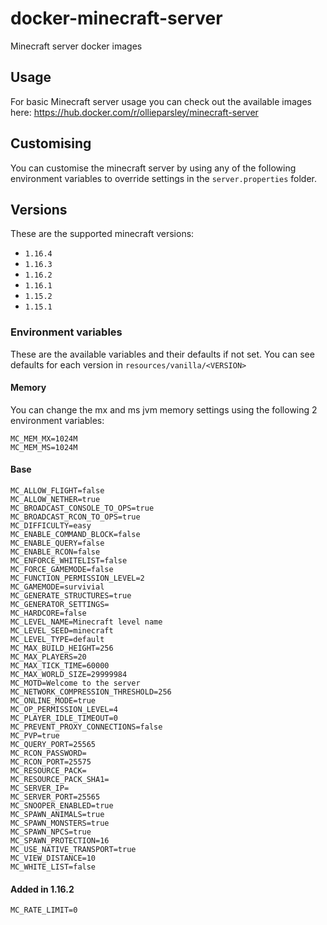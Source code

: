 # docker-minecraft-server
Minecraft server docker images

## Usage

For basic Minecraft server usage you can check out the available images here: https://hub.docker.com/r/ollieparsley/minecraft-server

## Customising

You can customise the minecraft server by using any of the following environment variables to override settings in the `server.properties` folder.

## Versions

These are the supported minecraft versions:

- `1.16.4`
- `1.16.3`
- `1.16.2`
- `1.16.1`
- `1.15.2`
- `1.15.1`

### Environment variables

These are the available variables and their defaults if not set. You can see defaults for each version in `resources/vanilla/<VERSION>`

#### Memory

You can change the mx and ms jvm memory settings using the following 2 environment variables:

```
MC_MEM_MX=1024M
MC_MEM_MS=1024M
```

#### Base

```
MC_ALLOW_FLIGHT=false
MC_ALLOW_NETHER=true
MC_BROADCAST_CONSOLE_TO_OPS=true
MC_BROADCAST_RCON_TO_OPS=true
MC_DIFFICULTY=easy
MC_ENABLE_COMMAND_BLOCK=false
MC_ENABLE_QUERY=false
MC_ENABLE_RCON=false
MC_ENFORCE_WHITELIST=false
MC_FORCE_GAMEMODE=false
MC_FUNCTION_PERMISSION_LEVEL=2
MC_GAMEMODE=survivial
MC_GENERATE_STRUCTURES=true
MC_GENERATOR_SETTINGS=
MC_HARDCORE=false
MC_LEVEL_NAME=Minecraft level name
MC_LEVEL_SEED=minecraft
MC_LEVEL_TYPE=default
MC_MAX_BUILD_HEIGHT=256
MC_MAX_PLAYERS=20
MC_MAX_TICK_TIME=60000
MC_MAX_WORLD_SIZE=29999984
MC_MOTD=Welcome to the server
MC_NETWORK_COMPRESSION_THRESHOLD=256
MC_ONLINE_MODE=true
MC_OP_PERMISSION_LEVEL=4
MC_PLAYER_IDLE_TIMEOUT=0
MC_PREVENT_PROXY_CONNECTIONS=false
MC_PVP=true
MC_QUERY_PORT=25565
MC_RCON_PASSWORD=
MC_RCON_PORT=25575
MC_RESOURCE_PACK=
MC_RESOURCE_PACK_SHA1=
MC_SERVER_IP=
MC_SERVER_PORT=25565
MC_SNOOPER_ENABLED=true
MC_SPAWN_ANIMALS=true
MC_SPAWN_MONSTERS=true
MC_SPAWN_NPCS=true
MC_SPAWN_PROTECTION=16
MC_USE_NATIVE_TRANSPORT=true
MC_VIEW_DISTANCE=10
MC_WHITE_LIST=false

```

#### Added in 1.16.2

```
MC_RATE_LIMIT=0
```

